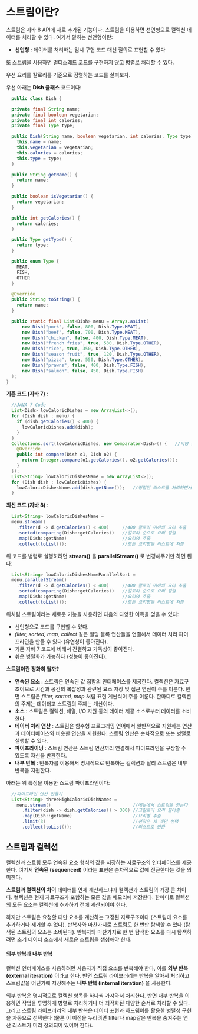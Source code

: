 # 스트림이란?

스트림은 자바 8 API에 새로 추가된 기능이다. 스트림을 이용하면 선언형으로 컬렉션 데이터를 처리할 수 있다. 여기서 말하는 선언형이란:
  - **선언형** : 데이터를 처리하는 임시 구현 코드 대신 질의로 표현할 수 있다

또 스트림을 사용하면 멀티스레드 코드를 구현하지 않고 병렬로 처리할 수 있다.

우선 요리를 칼로리를 기준으로 정렬하는 코드를 살펴보자.

우선 아래는 **Dish 클래스** 코드이다:
```java
  public class Dish {

  private final String name;
  private final boolean vegetarian;
  private final int calories;
  private final Type type;

  public Dish(String name, boolean vegetarian, int calories, Type type) {
    this.name = name;
    this.vegetarian = vegetarian;
    this.calories = calories;
    this.type = type;
  }

  public String getName() {
    return name;
  }

  public boolean isVegetarian() {
    return vegetarian;
  }

  public int getCalories() {
    return calories;
  }

  public Type getType() {
    return type;
  }

  public enum Type {
    MEAT,
    FISH,
    OTHER
  }

  @Override
  public String toString() {
    return name;
  }

  public static final List<Dish> menu = Arrays.asList(
      new Dish("pork", false, 800, Dish.Type.MEAT),
      new Dish("beef", false, 700, Dish.Type.MEAT),
      new Dish("chicken", false, 400, Dish.Type.MEAT),
      new Dish("french fries", true, 530, Dish.Type.OTHER),
      new Dish("rice", true, 350, Dish.Type.OTHER),
      new Dish("season fruit", true, 120, Dish.Type.OTHER),
      new Dish("pizza", true, 550, Dish.Type.OTHER),
      new Dish("prawns", false, 400, Dish.Type.FISH),
      new Dish("salmon", false, 450, Dish.Type.FISH)
  );
}
```

**기존 코드 (자바 7)** :
```java
  //JAVA 7 Code
  List<Dish> lowCaloricDishes = new ArrayList<>();
  for (Dish dish : menu) {
    if (dish.getCalories() < 400) {
      lowCaloricDishes.add(dish);
    }
  }
  Collections.sort(lowCaloricDishes, new Comparator<Dish>() {   //익명 클래스로 요리 정렬
    @Override
    public int compare(Dish o1, Dish o2) {
      return Integer.compare(o1.getCalories(), o2.getCalories());
    }
  });
  List<String> lowCaloricDishesName = new ArrayList<>();
  for (Dish dish : lowCaloricDishes) {
    lowCaloricDishesName.add(dish.getName());   //정렬된 리스트를 처리하면서 요리 이름 선택
  }
```

**최신 코드 (자바 8)** :
```java
  List<String> lowCaloricDishesName =
  menu.stream()
    .filter(d -> d.getCalories() < 400)     //400 칼로리 이하의 요리 추출
    .sorted(comparing(Dish::getCalories))   //칼로리 순으로 요리 정렬
    .map(Dish::getName)                     //요리명 추출
    .collect(toList());                     //모든 요리명을 리스트에 저장
```

위 코드를 병령로 실행하려면 **stream()** 을 **parallelStream()** 로 변경해주기만 하면 된다:
```java
  List<String> lowCaloricDishesNameParallelSort =
  menu.parallelStream()
    .filter(d -> d.getCalories() < 400)     //400 칼로리 이하의 요리 추출
    .sorted(comparing(Dish::getCalories))   //칼로리 순으로 요리 정렬
    .map(Dish::getName)                     //요리명 추출
    .collect(toList());                     //모든 요리명을 리스트에 저장
```

위처럼 스트림이라는 새로운 기능을 사용하면 다음의 다양한 이득을 얻을 수 있다:
  - 선언형으로 코드를 구현할 수 있다.
  - *filter, sorted, map, collect* 같은 빌딩 블록 연산들을 연결해서 데이터 처리 파이프라인을 만들 수 있다 (유연성이 좋아진다).
  - 기존 자바 7 코드에 비해서 간결하고 가독성이 좋아진다.
  - 쉬운 병렬화가 가능하다 (성능이 좋아진다).

**스트림이란 정화히 뭘까?**
  - **연속된 요소** : 스트림은 연속된 값 집함의 인터페이스를 제공한다. 켤렉션은 자료구조이므로 시간과 공간의 복잡성과 관련된 요소 저장 및 접근 연산이 주를 이룬다. 반면 스트림은 *filter, sorted, map* 처럼 표현 계싼식이 주를 이룬다. 한마디로 컬렉션의 주제는 데이터고 스트림의 주제는 계산이다. 
  - **소스** : 스트림은 컬렉션, 배열, I/O 자원 등의 데이터 제공 소스로부터 데이터를 소비한다.
  - **데이터 처리 연산** : 스트림은 함수형 프로그래밍 언어에서 일반적으로 지원하는 연산과 데이터베이스와 비슷한 연산을 지원한다. 스트림 연산은 순차적으로 또는 병렬로 실행할 수 있다.
  - **파이프라이닝** : 스트림 연산은 스트림 연산끼리 연결해서 파이프라인을 구상할 수 있도록 자신을 반환한다.
  - **내부 반복** : 반복자를 이용해서 명시적으로 반복하는 컬렉션과 달리 스트림은 내부 반복을 지원한다.

아래는 위 특징을 이용한 스트림 파이프라인이다:
```java
  //파이프라인 연산 만들기
  List<String> threeHighCaloricDishNames =
    menu.stream()                               //메뉴에서 스트림을 얻는다
      .filter(dish -> dish.getCalories() > 300) //고칼로리 요리 필터링
      .map(Dish::getName)                       //요리명 추출
      .limit(3)                                 //선착순 세 개만 선택
      .collect(toList());                       //리스트로 반환
```

## 스트림과 컬렉션

컬렉션과 스트림 모두 연속된 요소 형식의 값을 저장하는 자료구조의 인터페이스를 제공한다. 여기서 **연속된 (sequenced)** 이라는 표현은 순차적으로 값에 전근한다는 것을 의미한다. 

**스트림과 컬렉션의 차이**
데이터를 언제 계산하느냐가 컬렉션과 스트림의 가장 큰 차이다. 컬렉션은 현재 자료구조가 포함하는 모든 값을 메모리에 저장한다. 한마디로 컬렉션의 모든 요소는 컬렉션에 추가하기 전에 계산되어야 한다. 

하지만 스트림은 요청할 때만 요소를 계산하는 고정된 자료구조이다 (스트림에 요소를 추가하거나 제거할 수 없다). 반복자와 마찬가지로 스트림도 한 번만 탐색할 수 있다 (탐색된 스트림의 요소는 소비된다). 반복자와 마찬가지로 한 번 탐색한 요소를 다시 탐색하려면 초기 데이터 소스에서 새로운 스트림을 생성해야 한다.

#### 외부 반복과 내부 반복

컬렉션 인터페이스를 사용하려면 사용자가 직접 요소를 반복해야 한다, 이를 **외부 반복 (external iteration)** 이라고 한다. 반면 스트림 라이브러리는 반복을 알아서 처리하고 스트림값을 어딘가에 저장해주는 **내부 반복 (internal iteration)** 을 사용한다.

외부 반복은 명시적으로 컬렉션 항목을 하나씩 가져와서 처리한다. 반면 내부 반복을 이용하면 작업을 투명하게 병렬로 처리하거나 더 최적화된 다양한 순서로 처리할 수 있다. 그리고 스트림 라이브러리의 내부 반복은 데이터 표현과 하드웨어를 활용한 병렬성 구현을 자동으로 선택한다 (물론 이 이점을 누리려면 filter나 map같은 반복을 숨겨주는 연산 리스트가 미리 정의되어 있어야 한다).